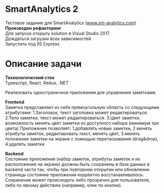 # SmartAnalytics 2 
Тестовое задание для SmartAnalytics (www.sm-analytics.com)  
<b>Произведен рефакторинг</b>   
Для запуска открыть solution в Visual Studio 2017  
Дождаться загрузки всех зависимостей  
Запустить под IIS Express  

# Описание задачи

<b>Технологический стек</b>  
Typescript, React, Redux, .NET  
  
Реализовать одностраничное приложения для управления заметками.
  
<b>Frontend</b>  
Заметка представляет из себя прямоугольную область со следующими атрибутами:
1.Заголовок, текст заголовка может редактироваться.
2.Тело заметки, текст может редактироваться.
3.Цвет заметки, возможность менять цвет заметки из доступного набора (минимум три цвета)
Приложение позволяет:
1.добавлять новые заметки, 
2.менять атрибуты заметок, редактировать текст, менять цвет,
3.менять положение заметки на экране с помощью перетаскивания (drag&drop),
4.удалять заметки  
  
<b>Backend</b>  
Состояние приложения (набор заметок, атрибуты заметок и их расположение на экране) должны быть сохранены в базе данных в backend части так, чтобы при повторном открытии или обновлении страницы состояние приложения корректно восстанавливалось.
Сохранение может происходить либо прозрачно для пользователя, либо по явному действию (например, клик по кнопке).

